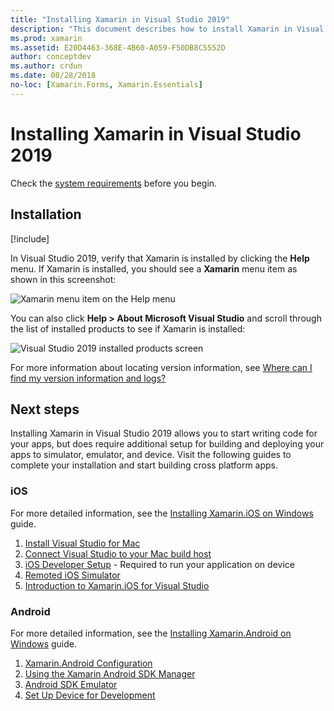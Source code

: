 ```yaml
---
title: "Installing Xamarin in Visual Studio 2019"
description: "This document describes how to install Xamarin in Visual Studio 2019. It discusses requirements, the installation process, and verifying the installation."
ms.prod: xamarin
ms.assetid: E20D4463-368E-4B60-A059-F50DB8C5552D
author: conceptdev
ms.author: crdun
ms.date: 08/28/2018
no-loc: [Xamarin.Forms, Xamarin.Essentials]
---
```

# Installing Xamarin in Visual Studio 2019

<a name="requirements" />

Check the [system requirements](~/cross-platform/get-started/requirements.md) before you begin.

## Installation

[!include[](~/cross-platform/includes/install-xamarin-windows-2019.md)]

In Visual Studio 2019, verify that Xamarin is installed by
clicking the **Help** menu. If Xamarin is installed, you should
see a **Xamarin** menu item as shown in this screenshot:

![Xamarin menu item on the Help menu](windows-images/12-xamarin-menu-item.png "Xamarin menu item on the Help menu")

You can also click **Help > About Microsoft Visual Studio** and scroll
through the list of installed products to see if Xamarin is installed:

![Visual Studio 2019 installed products screen](windows-images/13-xamarin-is-installed.png "Visual Studio 2019 installed products screen")

For more information about locating version information, see
[Where can I find my version information and logs?](~/cross-platform/troubleshooting/questions/version-logs.md)

## Next steps

Installing Xamarin in Visual Studio 2019 allows you to start writing code
for your apps, but does require additional setup for building and
deploying your apps to simulator, emulator, and device. Visit the
following guides to complete your installation and start building cross
platform apps.

### iOS

For more detailed information, see the [Installing Xamarin.iOS on Windows](~/ios/get-started/installation/windows/index.md) guide.

1. [Install Visual Studio for Mac](https://docs.microsoft.com/visualstudio/mac/installation)
2. [Connect Visual Studio to your Mac build host](~/ios/get-started/installation/windows/connecting-to-mac/index.md)
3. [iOS Developer Setup](~/ios/get-started/installation/device-provisioning/index.md) - Required to run your application on device
4. [Remoted iOS Simulator](~/tools/ios-simulator/index.md)
5. [Introduction to Xamarin.iOS for Visual Studio](~/ios/get-started/installation/windows/introduction-to-xamarin-ios-for-visual-studio.md)

### Android

For more detailed information, see the [Installing Xamarin.Android on Windows](~/android/get-started/installation/windows.md) guide.

1. [Xamarin.Android Configuration](~/android/get-started/installation/windows.md#configuration)
2. [Using the Xamarin Android SDK Manager](~/android/get-started/installation/android-sdk.md?ide=vs)
3. [Android SDK Emulator](~/android/get-started/installation/android-emulator/index.md)
4. [Set Up Device for Development](~/android/get-started/installation/set-up-device-for-development.md)

